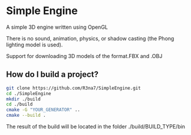 # Simple Engine

A simple 3D engine written using OpenGL

There is no sound, animation, physics, or shadow casting (the Phong lighting model is used).

Support for downloading 3D models of the format.FBX and .OBJ

## How do I build a project?

```sh
git clone https://github.com/R3na7/SimpleEngine.git
cd ./SimpleEngine
mkdir ./build
cd ./build
cmake -G "YOUR_GENERATOR" ..
cmake --build .
```

The result of the build will be located in the folder ./build/BUILD_TYPE/bin